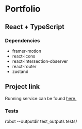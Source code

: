 # Portfolio

## React + TypeScript

### Dependencies

- framer-motion
- react-icons
- react-intersection-observer
- react-router
- zustand

## Project link

Running service can be found [here.](https://vilkku11.github.io/portfolio/)

### Tests

robot --outputdir test_outputs tests/
